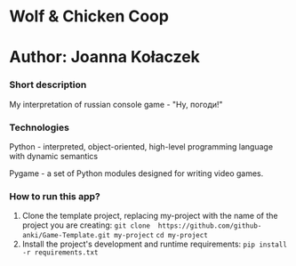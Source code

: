 # Wolf & Chicken Coop
# Author: Joanna Kołaczek

### Short description

My interpretation of russian console game - "Ну, погоди!"


### Technologies
Python - interpreted, object-oriented, high-level programming language with dynamic semantics

Pygame - a set of Python modules designed for writing video games. 


### How to run this app?
1. Clone the template project, replacing my-project with the name of the project you are creating: 
`git clone  https://github.com/github-anki/Game-Template.git my-project`
`cd my-project `
2. Install the project's development and runtime requirements:
`pip install -r requirements.txt`